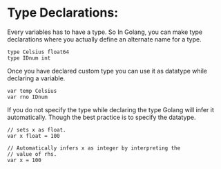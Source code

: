 # Type Declarations:

Every variables has to have a type. So In Golang, you can make type
declarations where you actually define an alternate name for a type.

``` golang
type Celsius float64
type IDnum int

```

Once you have declared custom type you can use it as datatype while
declaring a variable.

``` golang
var temp Celsius
var rno IDnum

```

If you do not specify the type while declaring the type Golang will
infer it automatically. Though the best practice is to specify the
datatype.

``` golang
// sets x as float.
var x float = 100

// Automatically infers x as integer by interpreting the
// value of rhs.
var x = 100

```
